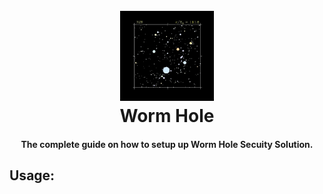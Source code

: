 <h1 align="center">
  <br>
  <a href="https://github.com/LimeIncOfficial/Worm-Hole"><img src="https://github.com/LimeIncOfficial/Worm-Hole/blob/main/assets/iu.gif" width="150px" alt="Funky Logo"></a>
  <br>
  Worm Hole
  <br>
</h1>

<h4 align="center">
   The complete guide on how to setup up Worm Hole Secuity Solution. 
</h4>

## Usage:
